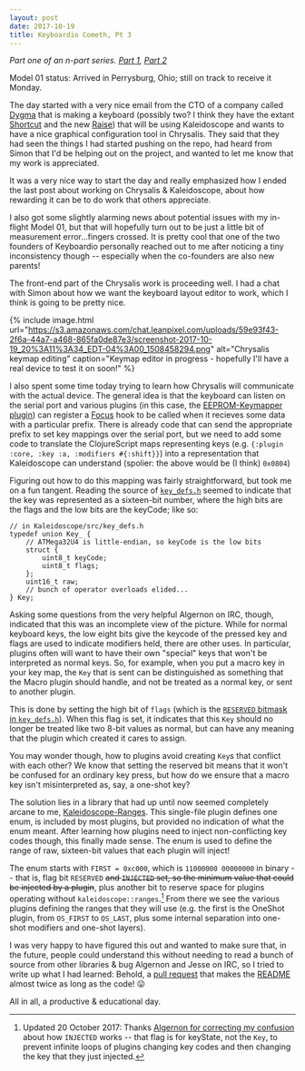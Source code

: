 ```yaml
---
layout: post
date: 2017-10-19
title: Keyboardio Cometh, Pt 3
---
```


*Part one of an n-part series. [Part 1](/2017/10/16/keyboardio_pt1.html), [Part 2](/2017/10/18/keyboardio_pt2.html)*

Model 01 status:
Arrived in Perrysburg, Ohio; still on track to receive it Monday.

The day started with a very nice email from the CTO of a company called [Dygma][] that is making a keyboard (possibly two? I think they have the extant [Shortcut][] and the new [Raise][]) that will be using Kaleidoscope and wants to have a nice graphical configuration tool in Chrysalis.
They said that they had seen the things I had started pushing on the repo, had heard from Simon that I'd be helping out on the project, and wanted to let me know that my work is appreciated.

It was a very nice way to start the day and really emphasized how I ended the last post about working on Chrysalis & Kaleidoscope, about how rewarding it can be to do work that others appreciate.

I also got some slightly alarming news about potential issues with my in-flight Model 01, but that will hopefully turn out to be just a little bit of measurement error...fingers crossed.
It is pretty cool that one of the two founders of Keyboardio personally reached out to me after noticing a tiny inconsistency though -- especially when the co-founders are also new parents!

The front-end part of the Chrysalis work is proceeding well.
I had a chat with Simon about how we want the keyboard layout editor to work, which I think is going to be pretty nice.

{% include image.html url="https://s3.amazonaws.com/chat.leanpixel.com/uploads/59e93f43-2f6a-44a7-a468-865fa0de87e3/screenshot-2017-10-19_20%3A11%3A34_EDT-04%3A00_1508458294.png" alt="Chrysalis keymap editing" caption="Keymap editor in progress - hopefully I'll have a real device to test it on soon!" %}

I also spent some time today trying to learn how Chrysalis will communicate with the actual device.
The general idea is that the keyboard can listen on the serial port and various plugins (in this case, the [EEPROM-Keymapper plugin][keymapper]) can register a [Focus][] hook to be called when it recieves some data with a particular prefix.
There is already code that can send the appropriate prefix to set key mappings over the serial port, but we need to add some code to translate the ClojureScript maps representing keys (e.g. `{:plugin :core, :key :a, :modifiers #{:shift}}`) into a representation that Kaleidoscope can understand (spolier: the above would be (I think) `0x0804`)

Figuring out how to do this mapping was fairly straightforward, but took me on a fun tangent.
Reading the source of [`key_defs.h`][key_defs] seemed to indicate that the key was represented as a sixteen-bit number, where the high bits are the flags and the low bits are the keyCode; like so:

    // in Kaleidoscope/src/key_defs.h
    typedef union Key_ {
        // ATMega32U4 is little-endian, so keyCode is the low bits
        struct {
            uint8_t keyCode;
            uint8_t flags;
        };
        uint16_t raw;
        // bunch of operator overloads elided...
    } Key;

Asking some questions from the very helpful Algernon on IRC, though, indicated that this was an incomplete view of the picture.
While for normal keyboard keys, the low eight bits give the keycode of the pressed key and flags are used to indicate modifiers held, there are other uses.
In particular, plugins often will want to have their own "special" keys that won't be interpreted as normal keys.
So, for example, when you put a macro key in your key map, the `Key` that is sent can be distinguished as something that the Macro plugin should handle, and not be treated as a normal key, or sent to another plugin.

This is done by setting the high bit of `flags` (which is the [`RESERVED` bitmask in `key_defs.h`][keydef_bitmasks]).
When this flag is set, it indicates that this `Key` should no longer be treated like two 8-bit values as normal, but can have any meaning that the plugin which created it cares to assign.

You may wonder though, how to plugins avoid creating `Key`s that conflict with each other?
We know that setting the reserved bit means that it won't be confused for an ordinary key press, but how do we ensure that a macro key isn't misinterpreted as, say, a one-shot key?

The solution lies in a library that had up until now seemed completely arcane to me, [Kaleidoscope-Ranges][].
This single-file plugin defines one enum, is included by most plugins, but provided no indication of what the enum meant.
After learning how plugins need to inject non-conflicting key codes though, this finally made sense.
The enum is used to define the range of raw, sixteen-bit values that each plugin will inject!

The enum starts with `FIRST = 0xc000`, which is `11000000 00000000` in binary -- that is, flag bit `RESERVED` <strike>and `INJECTED` set, so the minimum value that could be injected by a plugin</strike>, plus another bit to reserve space for plugins operating without `kaleidoscope::ranges`.[^correction]
From there we see the various plugins defining the ranges that they will use (e.g. the first is the OneShot plugin, from `OS_FIRST` to `OS_LAST`, plus some internal separation into one-shot modifiers and one-shot layers).

I was very happy to have figured this out and wanted to make sure that, in the future, people could understand this without needing to read a bunch of source from other libraries & bug Algernon and Jesse on IRC, so I tried to write up what I had learned:
Behold, a [pull request][ranges_pr] that makes the [README][] almost twice as long as the code! 😛

All in all, a productive & educational day.

  [Dygma]: http://www.dygma.com/
  [Shortcut]: http://shortcut.gg
  [Raise]: http://www.dygma.com/dygma-raise/

  [keymapper]: https://github.com/keyboardio/Kaleidoscope-EEPROM-Keymap
  [Focus]: https://github.com/keyboardio/Kaleidoscope-Focus
  [key_defs]: https://github.com/keyboardio/Kaleidoscope/blob/8741c68f7b378a8c3efb152b2a828ca0f4a30836/src/key_defs.h#L20
  [keydef_bitmasks]: https://github.com/keyboardio/Kaleidoscope/blob/8741c68f7b378a8c3efb152b2a828ca0f4a30836/src/key_defs.h#L76

  [Kaleidoscope-Ranges]: https://github.com/keyboardio/Kaleidoscope-Ranges/blob/master/src/Kaleidoscope-Ranges.h
  [ranges_pr]: https://github.com/keyboardio/Kaleidoscope-Ranges/pull/2
  [README]: https://github.com/keyboardio/Kaleidoscope-Ranges

  [^correction]: Updated 20 October 2017: Thanks [Algernon for correcting my confusion](https://trunk.mad-scientist.club/@algernon/98860220164360732) about how `INJECTED` works -- that flag is for keyState, not the `Key`, to prevent infinite loops of plugins changing key codes and then changing the key that they just injected.
